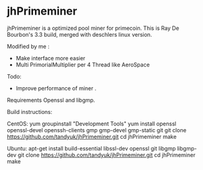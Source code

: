 jhPrimeminer
============

jhPrimeminer is a optimized pool miner for primecoin.
This is Ray De Bourbon's 3.3 build, merged with deschlers linux version.

Modified by me :
- Make interface more easier
- Multi PrimorialMultiplier per 4 Thread like AeroSpace

Todo:
- Improve performance of miner .

Requirements
Openssl and libgmp.

Build instructions:

CentOS:
yum groupinstall "Development Tools"
yum install openssl openssl-devel openssh-clients gmp gmp-devel gmp-static git
git clone https://github.com/tandyuk/jhPrimeminer.git
cd jhPrimeminer
make


Ubuntu:
apt-get install build-essential libssl-dev openssl git libgmp libgmp-dev
git clone https://github.com/tandyuk/jhPrimeminer.git
cd jhPrimeminer
make